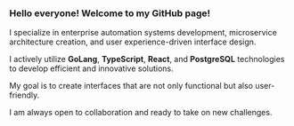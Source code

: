  ### Hello everyone! Welcome to my GitHub page!

I specialize in enterprise automation systems development, microservice architecture creation, and user experience-driven interface design.

I actively utilize **GoLang**, **TypeScript**, **React**, and **PostgreSQL** technologies to develop efficient and innovative solutions.

My goal is to create interfaces that are not only functional but also user-friendly.

I am always open to collaboration and ready to take on new challenges.
